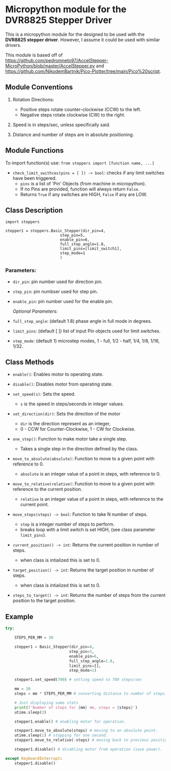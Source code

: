 # Micropython module for the DVR8825 Stepper Driver

This is a micropython module for the designed to be used with the **DVR8825 stepper driver**.
However, I assume it could be used with similar drivers.

This module is based off of https://github.com/pedromneto97/AccelStepper-MicroPython/blob/master/AccelStepper.py and https://github.com/NikodemBartnik/Pico-Plotter/tree/main/Pico%20script.

## Module Conventions

  1. Rotation Directions:
     - Positive steps rotate counter-clockwise (CCW) to the left.
     - Negative steps rotate clockwise (CW) to the right.

  2. Speed is in steps/sec, unless specifically said.
  
  3. Distance and number of steps are in absolute positioning.

## Module Functions

To import function(s) use: `from steppers import [function name, ...]`


- `check_limit_swithces(pins = [ ]) -> bool`: checks if any limit switches have been triggered.
  - `pins` is a list of 'Pin' Objects (from machine in micropython).
  - If no Pins are provided, function will always return `False`.
  - Returns `True` if any switches are HIGH, `False` if any are LOW.

## Class Description


```
import steppers

stepper1 = steppers.Basic_Stepper(dir_pin=4,
                        step_pin=5,
                        enable_pin=6,
                        full_step_angle=1.8,
                        limit_pins=[limit_switch1],
                        step_mode=1
                        )
```

### Parameters:

- `dir_pin`: pin number used for direction pin.
- `step_pin`: pin numbser used for step pin.
- `enable_pin`: pin number used for the enable pin.
  
  
  *Optional Parameters:*
- `full_step_angle`: (default 1.8) phase angle in full mode in degrees.
- `limit_pins`: (default [ ]) list of input Pin objects used for limit switches.
- `step_mode`: (default 1) microstep modes, 1 - full, 1/2 - half, 1/4, 1/8, 1/16, 1/32.


## Class Methods
- `enable()`: Enables motor to operating state.
  
- `disable()`: Disables motor from operating state.
  
- `set_speed(s)`: Sets the speed.
  - `s` is the speed in steps/seconds in integer values.
  
- `set_direction(dir)`: Sets the direction of the motor
  - `dir` is the direction represent as an integer,
  - 0 - CCW for Counter-Clockwise, 1 - CW for Clockwise.
  
- `one_step()`: Function to make motor take a single step.
  - Takes a single step in the direction defined by the class.
  
- `move_to_absolute(absolute)`: Function to move to a given point with reference to 0.
  - `absolute` is an integer value of a point in steps, with reference to 0.
  
- `move_to_relative(relative)`: Function to move to a given point with reference to the current position.
  - `relative` is an integer value of a point in steps, with reference to the current point.

- `move_steps(steps) -> bool`: Function to take N number of steps.
  - `step` is a integer number of steps to perform.
  - breaks loop with a limit switch is set HIGH, (see class parameter `limit_pins`).
- `current_position() -> int`: Returns the current position in number of steps.
  - when class is intialized this is set to 0.
- `target_position() -> int`: Returns the target position in number of steps.
  - when class is intialized this is set to 0.
- `steps_to_target() -> int`: Returns the number of steps from the current position to the target position.


## Example 

```py
try:

    STEPS_PER_MM = 30

    stepper1 = Basic_Stepper(dir_pin=4,
                            step_pin=5,
                            enable_pin=6,
                            full_step_angle=1.8,
                            limit_pins=[],
                            step_mode=1)

    stepper1.set_speed(700) # setting speed to 700 steps/sec

    mm = 20 
    steps = mm * STEPS_PER_MM # converting distance to number of steps.

    # Just displaying some stats
    print(f'Number of steps for {mm} mm, steps = {steps}')
    utime.sleep(3)

    stepper1.enable() # enabling motor for operation.

    stepper1.move_to_absolute(steps) # moving to an absolute point.
    utime.sleep(1) # stopping for one second.
    stepper1.move_to_relative(-steps) # moving back to previous position.

    stepper1.disable() # disabling motor from operation (save power).

except KeyboardInterrupt:
    stepper1.disable()

```